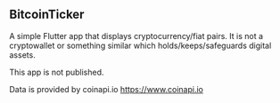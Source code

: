 ## BitcoinTicker

A simple Flutter app that displays cryptocurrency/fiat pairs. It is not a cryptowallet or something similar which holds/keeps/safeguards digital assets. 

This app is not published.

Data is provided by coinapi.io
https://www.coinapi.io
